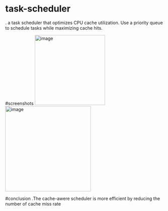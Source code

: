 # task-scheduler
. a task 
scheduler that optimizes CPU cache utilization. Use a priority queue to schedule tasks while 
maximizing cache hits.   

#screenshots
<img width="223" alt="image" src="https://github.com/user-attachments/assets/7e634bdb-38db-4f6d-8a35-7db927efa6ed" />
<img width="272" alt="image" src="https://github.com/user-attachments/assets/0098ba9d-3471-488d-ae4b-607e7c1de955" />

#conclusion
.The cache-awere scheduler is more efficient by reducing the number of cache miss rate

